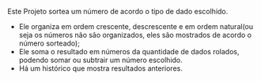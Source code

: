 Este Projeto sortea um número de acordo o tipo de dado escolhido.

- Ele organiza em ordem crescente, descrescente e em ordem natural(ou seja os números não são organizados, eles são mostrados de acordo o número sorteado);
- Ele soma o resultado em números da quantidade de dados rolados, podendo somar ou subtrair um número escolhido.
- Há um histórico que mostra resultados anteriores.
